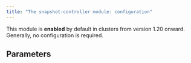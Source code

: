```yaml
---
title: "The snapshot-controller module: configuration"
---
```


This module is **enabled** by default in clusters from version 1.20 onward. Generally, no configuration is required.

## Parameters

<!-- SCHEMA -->

